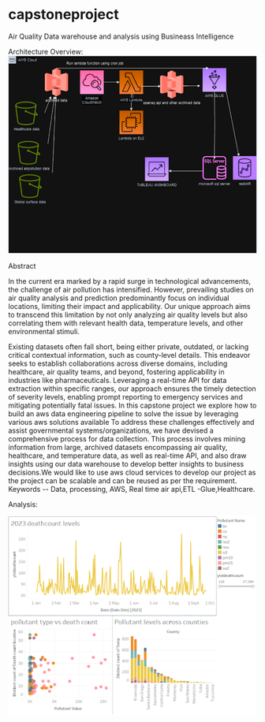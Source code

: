 # capstoneproject
Air Quality Data warehouse and analysis using Busineass Intelligence

Architecture Overview:
![Image](./architecture.png)


Abstract	

In the current era marked by a rapid surge in technological advancements, the challenge of air pollution has intensified. However, prevailing studies on air quality analysis and prediction predominantly focus on individual locations, limiting their impact and applicability. Our unique approach aims to transcend this limitation by not only analyzing air quality levels but also correlating them with relevant health data, temperature levels, and other environmental stimuli.

Existing datasets often fall short, being either private, outdated, or lacking critical contextual information, such as county-level details. This endeavor seeks to establish collaborations across diverse domains, including healthcare, air quality teams, and beyond, fostering applicability in industries like pharmaceuticals. Leveraging a real-time API for data extraction within specific ranges, our approach ensures the timely detection of severity levels, enabling prompt reporting to emergency services and mitigating potentially fatal issues.
In this capstone project we explore how to build an aws data engineering pipeline to solve the issue by leveraging various aws solutions available To address these challenges effectively and assist governmental systems/organizations, we have devised a comprehensive process for data collection. This process involves mining information from large, archived datasets encompassing air quality, healthcare, and temperature data, as well as real-time API, and also draw insights using our data warehouse to develop better insights to business decisions.We would like to use aws cloud services to develop  our project as the project can be scalable and can be reused as per the requirement. Keywords -- Data, processing, AWS,  Real time air api,ETL -Glue,Healthcare.

Analysis:

![Image](./dashboard_temp.png)
